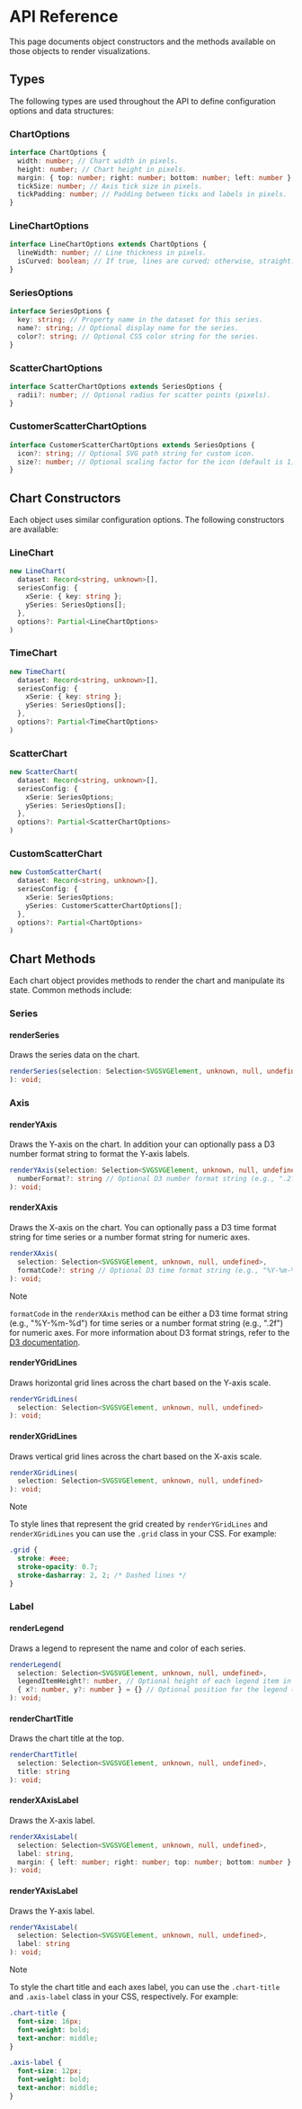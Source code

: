 # API Reference

This page documents object constructors and the methods available on those objects to render visualizations.

## Types

The following types are used throughout the API to define configuration options and data structures:

### ChartOptions

```ts
interface ChartOptions {
  width: number; // Chart width in pixels.
  height: number; // Chart height in pixels.
  margin: { top: number; right: number; bottom: number; left: number }; // Chart margins in pixels.
  tickSize: number; // Axis tick size in pixels.
  tickPadding: number; // Padding between ticks and labels in pixels.
}
```

### LineChartOptions

```ts
interface LineChartOptions extends ChartOptions {
  lineWidth: number; // Line thickness in pixels.
  isCurved: boolean; // If true, lines are curved; otherwise, straight.
}
```

### SeriesOptions

```ts
interface SeriesOptions {
  key: string; // Property name in the dataset for this series.
  name?: string; // Optional display name for the series.
  color?: string; // Optional CSS color string for the series.
}
```

### ScatterChartOptions

```ts
interface ScatterChartOptions extends SeriesOptions {
  radii?: number; // Optional radius for scatter points (pixels).
}
```

### CustomerScatterChartOptions

```ts
interface CustomerScatterChartOptions extends SeriesOptions {
  icon?: string; // Optional SVG path string for custom icon.
  size?: number; // Optional scaling factor for the icon (default is 1).
}
```


## Chart Constructors

Each object uses similar configuration options. The following constructors are available:

### LineChart

```ts
new LineChart(
  dataset: Record<string, unknown>[],
  seriesConfig: {
    xSerie: { key: string };
    ySeries: SeriesOptions[];
  },
  options?: Partial<LineChartOptions>
)
```

### TimeChart

```ts
new TimeChart(
  dataset: Record<string, unknown>[],
  seriesConfig: {
    xSerie: { key: string };
    ySeries: SeriesOptions[];
  },
  options?: Partial<TimeChartOptions>
)
```

### ScatterChart

```ts
new ScatterChart(
  dataset: Record<string, unknown>[],
  seriesConfig: {
    xSerie: SeriesOptions;
    ySeries: SeriesOptions[];
  },
  options?: Partial<ScatterChartOptions>
)
  ```

### CustomScatterChart

```ts
new CustomScatterChart(
  dataset: Record<string, unknown>[],
  seriesConfig: {
    xSerie: SeriesOptions;
    ySeries: CustomerScatterChartOptions[];
  },
  options?: Partial<ChartOptions>
)
```

## Chart Methods

Each chart object provides methods to render the chart and manipulate its state. Common methods include:

### Series

#### renderSeries

Draws the series data on the chart.

```ts
renderSeries(selection: Selection<SVGSVGElement, unknown, null, undefined>
): void;
```

### Axis

#### renderYAxis

Draws the Y-axis on the chart. In addition your can optionally pass a D3 number format string to format the Y-axis labels.

```ts
renderYAxis(selection: Selection<SVGSVGElement, unknown, null, undefined>,
  numberFormat?: string // Optional D3 number format string (e.g., ".2f")
): void;
```

#### renderXAxis

Draws the X-axis on the chart. You can optionally pass a D3 time format string for time series or a number format string for numeric axes.

```ts
renderXAxis(
  selection: Selection<SVGSVGElement, unknown, null, undefined>,
  formatCode?: string // Optional D3 time format string (e.g., "%Y-%m-%d") or number format string (e.g., ".2f")
): void;
```

> [!Note]
> `formatCode` in the `renderXAxis` method can be either a D3 time format string (e.g., "%Y-%m-%d") for time series or a number format string (e.g., ".2f") for numeric axes. For more information about D3 format strings, refer to the [D3 documentation](https://github.com/d3/d3-format).

#### renderYGridLines

Draws horizontal grid lines across the chart based on the Y-axis scale.

```ts
renderYGridLines(
  selection: Selection<SVGSVGElement, unknown, null, undefined>
): void;
```

#### renderXGridLines

Draws vertical grid lines across the chart based on the X-axis scale.

```ts
renderXGridLines(
  selection: Selection<SVGSVGElement, unknown, null, undefined>
): void;
```

> [!Note]
> To style lines that represent the grid created by `renderYGridLines` and `renderXGridLines` you can use the `.grid` class in your CSS. For example:
> ```css
> .grid {
>   stroke: #eee;
>   stroke-opacity: 0.7;
>   stroke-dasharray: 2, 2; /* Dashed lines */
> }
> ```

### Label

#### renderLegend

Draws a legend to represent the name and color of each series.

```ts
renderLegend(
  selection: Selection<SVGSVGElement, unknown, null, undefined>,
  legendItemHeight?: number, // Optional height of each legend item in pixels (default is 20)
  { x?: number, y?: number } = {} // Optional position for the legend (default is { x: innerWidth, y: margin.top })
): void;
```

#### renderChartTitle

Draws the chart title at the top.

```ts
renderChartTitle(
  selection: Selection<SVGSVGElement, unknown, null, undefined>,
  title: string
): void;
```

#### renderXAxisLabel

Draws the X-axis label.

```ts
renderXAxisLabel(
  selection: Selection<SVGSVGElement, unknown, null, undefined>,
  label: string,
  margin: { left: number; right: number; top: number; bottom: number }
): void;
```

#### renderYAxisLabel

Draws the Y-axis label.

```ts
renderYAxisLabel(
  selection: Selection<SVGSVGElement, unknown, null, undefined>,
  label: string
): void;
```

> [!Note]
> To style the chart title and each axes label, you can use the `.chart-title` and `.axis-label` class in your CSS, respectively. For example:
>
> ```css
> .chart-title {
>   font-size: 16px;
>   font-weight: bold;
>   text-anchor: middle;
> }
>
> .axis-label {
>   font-size: 12px;
>   font-weight: bold;
>   text-anchor: middle;
> }
> ```
